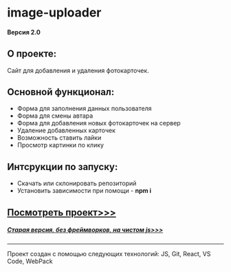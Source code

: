 # image-uploader

#### Версия 2.0

## О проекте: 

Сайт для добавления и удаления фотокарточек.

## Основной функционал:

* Форма для заполнения данных пользователя
* Форма для смены автара
* Форма для добавления новых фотокарточек на сервер
* Удаление добавленных карточек
* Возможность ставить лайки
* Просмотр картинки по клику

## Интсрукции по запуску:
* Скачать или склонировать репозиторий
* Установить зависимости при помощи - **npm i**


## [Посмотреть проект>>>](https://olegpeunov.github.io/image-uploader/)


##### [Старая версия, без фреймворков, на чистом js>>>](https://github.com/OlegPeunov/OlegPeunov.github.io)

***
Проект создан с помощью следующих технологий: JS, Git, React, VS Code, WebPack

